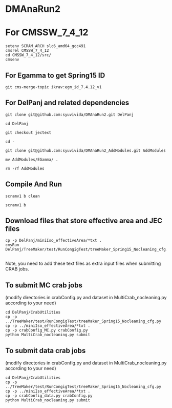 
# DMAnaRun2

# For CMSSW_7_4_12
```
setenv SCRAM_ARCH slc6_amd64_gcc491
cmsrel CMSSW_7_4_12
cd CMSSW_7_4_12/src/
cmsenv
```

## For Egamma to get Spring15 ID
```
git cms-merge-topic ikrav:egm_id_7.4.12_v1
```


## For DelPanj and related dependencies

```
git clone git@github.com:syuvivida/DMAnaRun2.git DelPanj

cd DelPanj

git checkout jectext

cd -

git clone git@github.com:syuvivida/DMAnaRun2_AddModules.git AddModules

mv AddModules/EGamma/ .

rm -rf AddModules
```

## Compile And Run 
```
scramv1 b clean

scramv1 b
```

## Download files that store effective area and JEC files

```
cp -p DelPanj/miniIso_effectiveArea/*txt .
cmsRun DelPanj/TreeMaker/test/RunCongigTest/treeMaker_Spring15_Nocleaning_cfg.py
 
```

Note, you need to add these text files as extra input files when submitting CRAB jobs.

## To submit MC crab jobs 
(modify directories in crabConfig.py and dataset in MultiCrab_nocleaning.py according to your need)
```
cd DelPanj/CrabUtilities
cp -p ../TreeMaker/test/RunCongigTest/treeMaker_Spring15_Nocleaning_cfg.py
cp -p ../miniIso_effectiveArea/*txt .
cp -p crabConfig_MC.py crabConfig.py
python MultiCrab_nocleaning.py submit
```

## To submit data crab jobs
(modify directories in crabConfig.py and dataset in MultiCrab_nocleaning.py according to your need)
```
cd DelPanj/CrabUtilities
cp -p ../TreeMaker/test/RunCongigTest/treeMaker_Spring15_Nocleaning_cfg.py
cp -p ../miniIso_effectiveArea/*txt .
cp -p crabConfig_data.py crabConfig.py
python MultiCrab_nocleaning.py submit
```